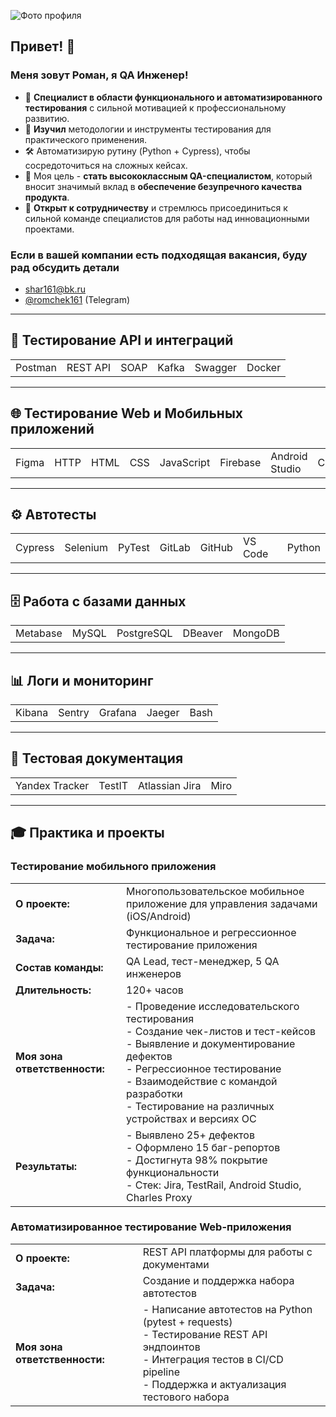 ![Фото профиля](https://user-gen-media-assets.s3.amazonaws.com/gemini_images/0ef199bb-bd90-430a-a957-530f08a42ed4.png)
## Привет! 👋
### Меня зовут Роман, я QA Инженер!

- 🚀 **Специалист в области функционального и автоматизированного тестирования** с сильной мотивацией к профессиональному развитию.
- 🎒 **Изучил** методологии и инструменты тестирования для практического применения.
- 🛠️ Автоматизирую рутину (Python + Cypress), чтобы сосредоточиться на сложных кейсах.
- 🎯 Моя цель - **стать высококлассным QA-специалистом**, который вносит значимый вклад в **обеспечение безупречного качества продукта**.
- 🤝 **Открыт к сотрудничеству** и стремлюсь присоединиться к сильной команде специалистов для работы над инновационными проектами.

### Если в вашей компании есть подходящая вакансия, буду рад обсудить детали

- shar161@bk.ru
- [@romchek161](tg://resolve?domain=romchek161) (Telegram)

---

## 🧪 Тестирование API и интеграций

|  |  |  |  |  |  |
|--|--|--|--|--|--|
| Postman | REST API | SOAP | Kafka | Swagger | Docker |

---

## 🌐 Тестирование Web и Мобильных приложений

|  |  |  |  |  |  |  |  |  |
|--|--|--|--|--|--|--|--|--|
| Figma | HTTP | HTML | CSS | JavaScript | Firebase | Android Studio | Charles | Burp Suite |

---

## ⚙️ Автотесты

|  |  |  |  |  |  |  |
|--|--|--|--|--|--|--|
| Cypress | Selenium | PyTest | GitLab | GitHub | VS Code | Python |

---

## 🗄️ Работа с базами данных

|  |  |  |  |  |
|--|--|--|--|--|
| Metabase | MySQL | PostgreSQL | DBeaver | MongoDB |

---

## 📊 Логи и мониторинг

|  |  |  |  |  |
|--|--|--|--|--|
| Kibana | Sentry | Grafana | Jaeger | Bash |

---

## 📝 Тестовая документация

|  |  |  |  |
|--|--|--|--|
| Yandex Tracker | TestIT | Atlassian Jira | Miro |

---

## 🎓 Практика и проекты

### Тестирование мобильного приложения

|  |  |
|--|--|
| **О проекте:** | Многопользовательское мобильное приложение для управления задачами (iOS/Android) |
| **Задача:** | Функциональное и регрессионное тестирование приложения |
| **Состав команды:** | QA Lead, тест-менеджер, 5 QA инженеров |
| **Длительность:** | 120+ часов |
| **Моя зона ответственности:** | - Проведение исследовательского тестирования<br/>- Создание чек-листов и тест-кейсов<br/>- Выявление и документирование дефектов<br/>- Регрессионное тестирование<br/>- Взаимодействие с командой разработки<br/>- Тестирование на различных устройствах и версиях ОС |
| **Результаты:** | - Выявлено 25+ дефектов<br/>- Оформлено 15 баг-репортов<br/>- Достигнута 98% покрытие функциональности<br/>- Стек: Jira, TestRail, Android Studio, Charles Proxy |

### Автоматизированное тестирование Web-приложения

|  |  |
|--|--|
| **О проекте:** | REST API платформы для работы с документами |
| **Задача:** | Создание и поддержка набора автотестов |
| **Моя зона ответственности:** | - Написание автотестов на Python (pytest + requests)<br/>- Тестирование REST API эндпоинтов<br/>- Интеграция тестов в CI/CD pipeline<br/>- Поддержка и актуализация тестового набора |
